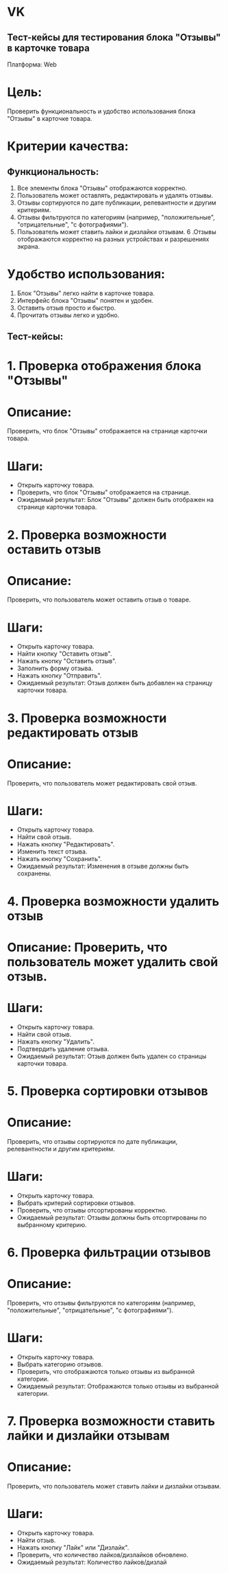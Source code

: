 # VK


## Тест-кейсы для тестирования блока "Отзывы" в карточке товара
Платформа: Web

# Цель:
Проверить функциональность и удобство использования блока "Отзывы" в карточке товара.

# Критерии качества:

## Функциональность:
1. Все элементы блока "Отзывы" отображаются корректно.
2. Пользователь может оставлять, редактировать и удалять отзывы.
3. Отзывы сортируются по дате публикации, релевантности и другим критериям.
4. Отзывы фильтруются по категориям (например, "положительные", "отрицательные", "с фотографиями").
5. Пользователь может ставить лайки и дизлайки отзывам.
6 .Отзывы отображаются корректно на разных устройствах и разрешениях экрана.
# Удобство использования:
1. Блок "Отзывы" легко найти в карточке товара.
2. Интерфейс блока "Отзывы" понятен и удобен.
3. Оставить отзыв просто и быстро.
4. Прочитать отзывы легко и удобно.
## Тест-кейсы:

# 1. Проверка отображения блока "Отзывы"

# Описание: 
Проверить, что блок "Отзывы" отображается на странице карточки товара.
# Шаги:
- Открыть карточку товара.
- Проверить, что блок "Отзывы" отображается на странице.
- Ожидаемый результат: Блок "Отзывы" должен быть отображен на странице карточки товара.

# 2. Проверка возможности оставить отзыв

# Описание: 
Проверить, что пользователь может оставить отзыв о товаре.
# Шаги:
- Открыть карточку товара.
- Найти кнопку "Оставить отзыв".
- Нажать кнопку "Оставить отзыв".
- Заполнить форму отзыва.
- Нажать кнопку "Отправить".
- Ожидаемый результат: Отзыв должен быть добавлен на страницу карточки товара.

# 3. Проверка возможности редактировать отзыв

# Описание: 
Проверить, что пользователь может редактировать свой отзыв.
# Шаги:
- Открыть карточку товара.
- Найти свой отзыв.
- Нажать кнопку "Редактировать".
- Изменить текст отзыва.
- Нажать кнопку "Сохранить".
- Ожидаемый результат: Изменения в отзыве должны быть сохранены.

# 4. Проверка возможности удалить отзыв

# Описание: Проверить, что пользователь может удалить свой отзыв.
# Шаги:
- Открыть карточку товара.
- Найти свой отзыв.
- Нажать кнопку "Удалить".
- Подтвердить удаление отзыва.
- Ожидаемый результат: Отзыв должен быть удален со страницы карточки товара.

# 5. Проверка сортировки отзывов

# Описание:
Проверить, что отзывы сортируются по дате публикации, релевантности и другим критериям.
# Шаги:
- Открыть карточку товара.
- Выбрать критерий сортировки отзывов.
- Проверить, что отзывы отсортированы корректно.
- Ожидаемый результат: Отзывы должны быть отсортированы по выбранному критерию.

# 6. Проверка фильтрации отзывов

# Описание:
Проверить, что отзывы фильтруются по категориям (например, "положительные", "отрицательные", "с фотографиями").
# Шаги:
- Открыть карточку товара.
- Выбрать категорию отзывов.
- Проверить, что отображаются только отзывы из выбранной категории.
- Ожидаемый результат: Отображаются только отзывы из выбранной категории.

# 7. Проверка возможности ставить лайки и дизлайки отзывам

# Описание:
Проверить, что пользователь может ставить лайки и дизлайки отзывам.
# Шаги:
- Открыть карточку товара.
- Найти отзыв.
- Нажать кнопку "Лайк" или "Дизлайк".
- Проверить, что количество лайков/дизлайков обновлено.
- Ожидаемый результат: Количество лайков/дизлай
